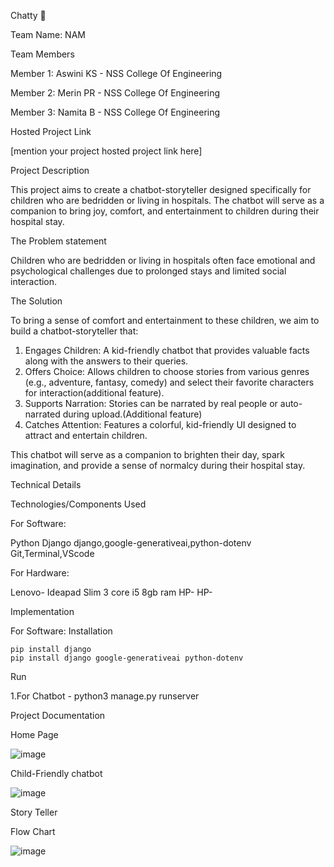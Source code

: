 Chatty 🎯 

Team Name: NAM 

Team Members

Member 1: Aswini KS - NSS College Of Engineering

Member 2: Merin PR - NSS College Of Engineering

Member 3: Namita B - NSS College Of Engineering


Hosted Project Link

[mention your project hosted project link here]

Project Description

This project aims to create a chatbot-storyteller designed specifically for children who are bedridden or living in hospitals. The chatbot will serve as a companion to bring joy, comfort, and entertainment to children during their hospital stay.

The Problem statement

Children who are bedridden or living in hospitals often face emotional and psychological challenges due to prolonged stays and limited social interaction.

The Solution

To bring a sense of comfort and entertainment to these children, we aim to build a chatbot-storyteller that:

  1. Engages Children: A kid-friendly chatbot that provides valuable facts along with the answers to their queries.
  2. Offers Choice: Allows children to choose stories from various genres (e.g., adventure, fantasy, comedy) and select their favorite characters for interaction(additional feature).
  3. Supports Narration: Stories can be narrated by real people or auto-narrated during upload.(Additional feature)
  4. Catches Attention: Features a colorful, kid-friendly UI designed to attract and entertain children.
    
   This chatbot will serve as a companion to brighten their day, spark imagination, and provide a sense of normalcy during their hospital stay.


Technical Details


Technologies/Components Used

For Software:

Python
Django
django,google-generativeai,python-dotenv
Git,Terminal,VScode

For Hardware:

Lenovo- Ideapad Slim 3 core i5 8gb ram
HP-
HP-

Implementation

For Software: Installation

    pip install django
    pip install django google-generativeai python-dotenv

Run

1.For Chatbot - python3 manage.py runserver

Project Documentation

Home Page

![image](https://github.com/user-attachments/assets/7164ee86-644a-4f06-ab7a-c00361c8e522)





Child-Friendly chatbot


![image](https://github.com/user-attachments/assets/399a6790-1292-4971-a9b3-ee29d7d38630)






Story Teller



Flow Chart



![image](https://github.com/user-attachments/assets/69b12d18-690e-4662-b62a-94f724a90f19)


